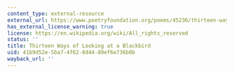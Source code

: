 ```yaml
---
content_type: external-resource
external_url: https://www.poetryfoundation.org/poems/45236/thirteen-ways-of-looking-at-a-blackbird
has_external_license_warning: true
license: https://en.wikipedia.org/wiki/All_rights_reserved
status: ''
title: Thirteen Ways of Looking at a Blackbird
uid: 41b9d52e-5ba7-4f62-8d44-89ef6e736b0b
wayback_url: ''
---
```

